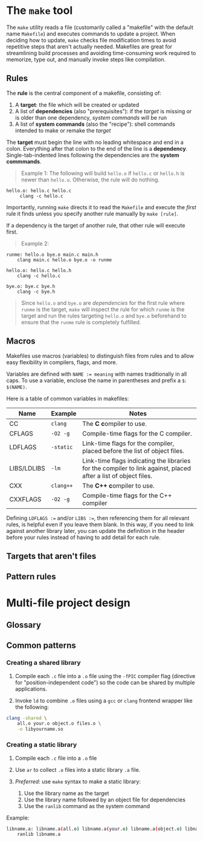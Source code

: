 # The `make` tool

The `make` utility reads a file (customarily called a "makefile" with the default name `Makefile`) and executes commands to update a project. When deciding how to update, `make` checks file modification times to avoid repetitive steps that aren't actually needed. Makefiles are great for streamlining build processes and avoiding time-consuming work required to memorize, type out, and manually invoke steps like compilation.

## Rules

The **rule** is the central component of a makefile, consisting of:
1. A **target**: the file which will be created or updated
2. A list of **dependencies** (also "prerequisites"): if the _target_ is missing or is older than one dependency, _system commands_ will be run
3. A list of **system commands** (also the "recipe"): shell commands intended to make or remake the _target_

The **target** must begin the line with no leading whitespace and end in a colon. Everything after that colon to the end of the line is a **dependency**. Single-tab-indented lines following the dependencies are the **system commmands**.

> Example 1: 
> The following will build `hello.o` if `hello.c` or `hello.h` is newer than `hello.o`. Otherwise, the rule will do nothing.
>
```
hello.o: hello.c hello.c
     clang -c hello.c
```
> 

Importantly, running `make` directs it to read the `Makefile` and execute the _first_ rule it finds unless you specify another rule manually by `make [rule]`.

If a dependency is the target of another rule, that other rule will execute first.

> Example 2:
```
runme: hello.o bye.o main.c main.h
    clang main.c hello.o bye.o -o runme

hello.o: hello.c hello.h
    clang -c hello.c

bye.o: bye.c bye.h
    clang -c bye.h
```
> Since `hello.o` and `bye.o` are _dependencies_ for the first rule where `runme` is the target, `make` will inspect the rule for which `runme` is the target and run the rules targeting `hello.o` and `bye.o` beforehand to ensure that the `runme` rule is completely fulfilled.

## Macros

Makefiles use macros (variables) to distinguish files from rules and to allow easy flexibility in compilers, flags, and more.

Variables are defined with `NAME := meaning` with names traditionally in all caps. To use a variable, enclose the name in parentheses and prefix a `$`: `$(NAME)`.

Here is a table of common variables in makefiles:

| Name	| Example	| Notes	|
| ---	| ---		| ---	|
| CC	| `clang`	| The **C** **c**ompiler to use. |
| CFLAGS | `-O2 -g`	| Compile-time flags for the C compiler. |
| LDFLAGS | `-static`	| Link-time flags for the compiler, placed before the list of object files.|
| LIBS/LDLIBS | `-lm`	| Link-time flags indicating the libraries for the compiler to link against, placed after a list of object files. |
| CXX | `clang++` 	| The **C++** **c**ompiler to use. |
| CXXFLAGS | `-O2 -g`	| Compile-time flags for the C++ compiler |

Defining `LDFLAGS :=` and/or `LIBS :=`, then referencing them for all relevant rules, is helpful even if you leave them blank. In this way, if you need to link against another library later, you can update the definition in the header before your rules instead of having to add detail for each rule.

## Targets that aren't files

## Pattern rules

# Multi-file project design

## Glossary

## Common patterns 

### Creating a shared library
1. Compile each `.c` file into a `.o` file using the `-fPIC` compiler flag (directive for "position-independent code") so the code can be shared by multiple applications.

2. Invoke `ld` to combine `.o` files using a `gcc` or `clang` frontend wrapper like the following:
```sh
clang -shared \
    all.o your.o object.o files.o \
    -o libyourname.so
```

### Creating a static library
1. Compile each `.c` file into a `.o` file

2. Use `ar` to collect `.o` files into a static library `.a` file.

3. _Preferred_: use `make` syntax to make a static library:
    1. Use the library name as the target
    2. Use the library name followed by an object file for dependencies
    3. Use the `ranlib` command as the system command

Example:
```sh
libname.a: libname.a(all.o) libname.a(your.o) libname.a(object.o) libname.a(files.o)
    ranlib libname.a
```

